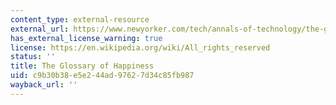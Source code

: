 ```yaml
---
content_type: external-resource
external_url: https://www.newyorker.com/tech/annals-of-technology/the-glossary-of-happiness
has_external_license_warning: true
license: https://en.wikipedia.org/wiki/All_rights_reserved
status: ''
title: The Glossary of Happiness
uid: c9b30b38-e5e2-44ad-9762-7d34c85fb987
wayback_url: ''
---
```

